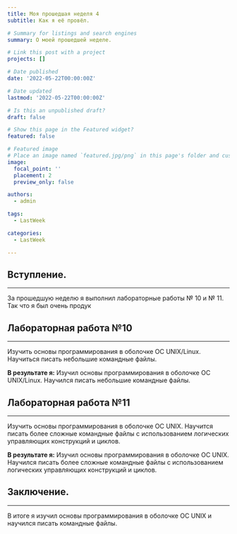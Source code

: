 ```yaml
---
title: Моя прошедшая неделя 4
subtitle: Как я её провёл.

# Summary for listings and search engines
summary: О моей прошедшей неделе.

# Link this post with a project
projects: []

# Date published
date: '2022-05-22T00:00:00Z'

# Date updated
lastmod: '2022-05-22T00:00:00Z'

# Is this an unpublished draft?
draft: false

# Show this page in the Featured widget?
featured: false

# Featured image
# Place an image named `featured.jpg/png` in this page's folder and customize its options here.
image:
  focal_point: ''
  placement: 2
  preview_only: false

authors:
  - admin

tags:
  - LastWeek

categories:
  - LastWeek

---
```


## <b>Вступление.</b>
<hr>

За прошедшую неделю я выполнил лабораторные работы № 10 и № 11. Так что я был очень продук

## <b>Лабораторная работа №10</b>
<hr>

Изучить основы программирования в оболочке ОС UNIX/Linux. Научиться писать
небольшие командные файлы.

**В результате я:**
Изучил основы программирования в оболочке ОС UNIX/Linux. Научился писать
небольшие командные файлы.

## <b>Лабораторная работа №11</b>
<hr>

Изучить основы программирования в оболочке ОС UNIX. Научится писать более
сложные командные файлы с использованием логических управляющих конструкций
и циклов.

**В результате я:**
Изучил основы программирования в оболочке ОС UNIX. Научился писать более
сложные командные файлы с использованием логических управляющих конструкций
и циклов.

## <b>Заключение.</b>
<hr>

В итоге я изучил основы программирования в оболочке OC UNIX и научился писать командные файлы.